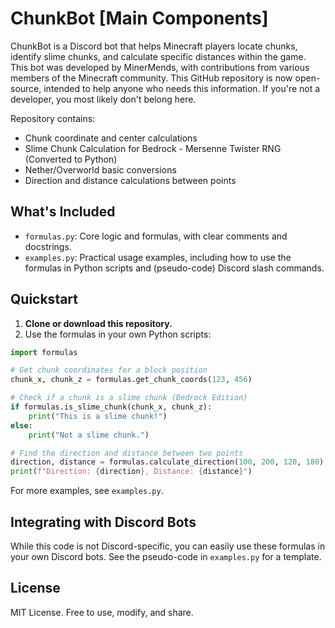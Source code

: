 # ChunkBot [Main Components]

ChunkBot is a Discord bot that helps Minecraft players locate chunks, identify slime chunks, and calculate specific distances within the game. This bot was developed by MinerMends, with contributions from various members of the Minecraft community. This GitHub repository is now open-source, intended to help anyone who needs this information. If you're not a developer, you most likely don't belong here.

Repository contains:
- Chunk coordinate and center calculations
- Slime Chunk Calculation for Bedrock - Mersenne Twister RNG (Converted to Python)
- Nether/Overworld basic conversions
- Direction and distance calculations between points

## What's Included
- `formulas.py`: Core logic and formulas, with clear comments and docstrings.
- `examples.py`: Practical usage examples, including how to use the formulas in Python scripts and (pseudo-code) Discord slash commands.

## Quickstart

1. **Clone or download this repository.**
2. Use the formulas in your own Python scripts:

```python
import formulas

# Get chunk coordinates for a block position
chunk_x, chunk_z = formulas.get_chunk_coords(123, 456)

# Check if a chunk is a slime chunk (Bedrock Edition)
if formulas.is_slime_chunk(chunk_x, chunk_z):
    print("This is a slime chunk!")
else:
    print("Not a slime chunk.")

# Find the direction and distance between two points
direction, distance = formulas.calculate_direction(100, 200, 120, 180)
print(f"Direction: {direction}, Distance: {distance}")
```

For more examples, see `examples.py`.

## Integrating with Discord Bots

While this code is not Discord-specific, you can easily use these formulas in your own Discord bots. See the pseudo-code in `examples.py` for a template.

## License
MIT License. Free to use, modify, and share. 

